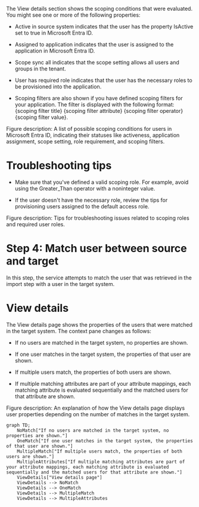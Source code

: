 The View details section shows the scoping conditions that were evaluated. You might see one or more of the following properties:

- Active in source system indicates that the user has the property IsActive set to true in Microsoft Entra ID.

- Assigned to application indicates that the user is assigned to the application in Microsoft Entra ID.

- Scope sync all indicates that the scope setting allows all users and groups in the tenant.

- User has required role indicates that the user has the necessary roles to be provisioned into the application.

- Scoping filters are also shown if you have defined scoping filters for your application. The filter is displayed with the following format: {scoping filter title} {scoping filter attribute} {scoping filter operator} {scoping filter value}.

Figure description: A list of possible scoping conditions for users in Microsoft Entra ID, indicating their statuses like activeness, application assignment, scope setting, role requirement, and scoping filters.

# Troubleshooting tips

- Make sure that you've defined a valid scoping role. For example, avoid using the Greater_Than operator with a noninteger value.

- If the user doesn't have the necessary role, review the tips for provisioning users assigned to the default access role.

Figure description: Tips for troubleshooting issues related to scoping roles and required user roles.

# Step 4: Match user between source and target

In this step, the service attempts to match the user that was retrieved in the import step with a user in the target system.

# View details

The View details page shows the properties of the users that were matched in the target system. The context pane changes as follows:

- If no users are matched in the target system, no properties are shown.

- If one user matches in the target system, the properties of that user are shown.

- If multiple users match, the properties of both users are shown.

- If multiple matching attributes are part of your attribute mappings, each matching attribute is evaluated sequentially and the matched users for that attribute are shown.

Figure description: An explanation of how the View details page displays user properties depending on the number of matches in the target system.

```mermaid
graph TD;
    NoMatch["If no users are matched in the target system, no properties are shown."]
    OneMatch["If one user matches in the target system, the properties of that user are shown."]
    MultipleMatch["If multiple users match, the properties of both users are shown."]
    MultipleAttributes["If multiple matching attributes are part of your attribute mappings, each matching attribute is evaluated sequentially and the matched users for that attribute are shown."]
    ViewDetails["View details page"]
    ViewDetails --> NoMatch
    ViewDetails --> OneMatch
    ViewDetails --> MultipleMatch
    ViewDetails --> MultipleAttributes
```